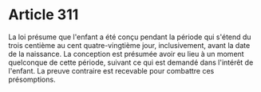 # Article 311

La loi présume que l'enfant a été conçu pendant la période qui s'étend du trois centième au cent quatre-vingtième jour, inclusivement, avant la date de la naissance.   La conception est présumée avoir eu lieu à un moment quelconque de cette période, suivant ce qui est demandé dans l'intérêt de l'enfant.   La preuve contraire est recevable pour combattre ces présomptions.